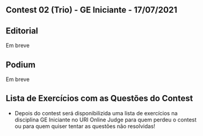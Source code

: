 ## Contest 02 (Trio) - GE Iniciante - 17/07/2021

## Editorial

Em breve

## Podium

Em breve

## Lista de Exercícios com as Questões do Contest
- Depois do contest será disponibilizida uma lista de exercícios na disciplina GE Iniciante no URI Online Judge para quem perdeu o contest ou para quem quiser tentar as questões não resolvidas!